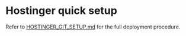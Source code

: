 # Hostinger quick setup

Refer to [HOSTINGER_GIT_SETUP.md](./HOSTINGER_GIT_SETUP.md) for the full deployment procedure.
